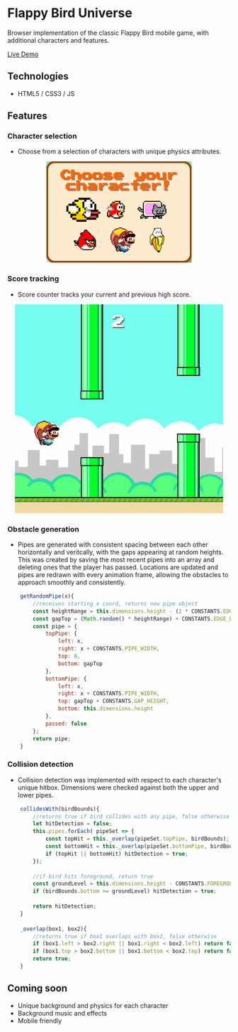 # Flappy Bird Universe
Browser implementation of the classic Flappy Bird mobile game, with additional characters and features.

<a href="https://esantos2.github.io/Flappy-Bird-Universe/" target="_blank">Live Demo</a>

## Technologies
* HTML5 / CSS3 / JS

## Features

### Character selection
* Choose from a selection of characters with unique physics attributes.
<p align="center">
  <img max-width="600px" height="auto" src="assets\gifs\char_select2.gif">
</p>

### Score tracking
* Score counter tracks your current and previous high score.
<p align="center">
  <img max-width="600px" height="auto" src="assets\gifs\demo_play2.gif">
</p>

### Obstacle generation
* Pipes are generated with consistent spacing between each other horizontally and veritcally, with the gaps appearing at random heights. This was
  created by saving the most recent pipes into an array and deleting ones that the player has passed. Locations are updated and 
  pipes are redrawn with every animation frame, allowing the obstacles to approach smoothly and consistently.

```javascript
    getRandomPipe(x){
        //receives starting x coord, returns new pipe object
        const heightRange = this.dimensions.height - (2 * CONSTANTS.EDGE_BUFFER) - CONSTANTS.GAP_HEIGHT;
        const gapTop = (Math.random() * heightRange) + CONSTANTS.EDGE_BUFFER;
        const pipe = {
            topPipe: {
                left: x,
                right: x + CONSTANTS.PIPE_WIDTH,
                top: 0,
                bottom: gapTop
            },
            bottomPipe: {
                left: x,
                right: x + CONSTANTS.PIPE_WIDTH,
                top: gapTop + CONSTANTS.GAP_HEIGHT,
                bottom: this.dimensions.height
            },
            passed: false
        };
        return pipe;
    }
```

### Collision detection
* Collision detection was implemented with respect to each character's unique hitbox. Dimensions were checked against both the upper and lower pipes.

```javascript
    collidesWith(birdBounds){
        //returns true if bird collides with any pipe, false otherwise
        let hitDetection = false;
        this.pipes.forEach( pipeSet => {
            const topHit = this._overlap(pipeSet.topPipe, birdBounds);
            const bottomHit = this._overlap(pipeSet.bottomPipe, birdBounds);
            if (topHit || bottomHit) hitDetection = true; 
        });

        //if bird hits foreground, return true
        const groundLevel = this.dimensions.height - CONSTANTS.FOREGROUND_HEIGHT;
        if (birdBounds.bottom >= groundLevel) hitDetection = true;

        return hitDetection;
    }

    _overlap(box1, box2){
        //returns true if box1 overlaps with box2, false otherwise
        if (box1.left > box2.right || box1.right < box2.left) return false; //no overlap in x direction
        if (box1.top > box2.bottom || box1.bottom < box2.top) return false; //no overlap in y direction
        return true;
    }
```

## Coming soon

- Unique background and physics for each character
- Background music and effects
- Mobile friendly